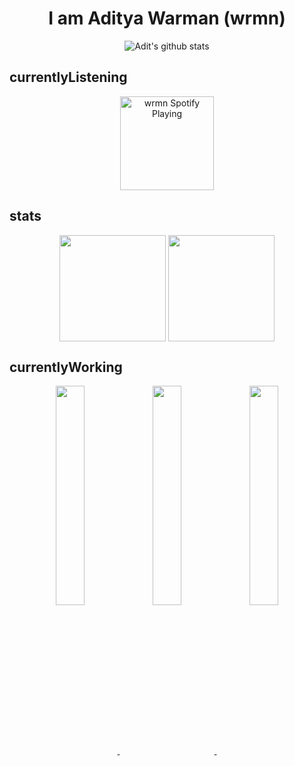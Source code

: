 <h1 align= "center"><b> I am Aditya Warman (wrmn)</b></h1>
<p align="center">
    <img align="center" src="https://github-readme-stats.vercel.app/api?username=wrmn&show_icons=true&theme=radical&hide_border=true" alt="Adit's github stats" />
</p>

## currentlyListening
[<p align="center">
<img src="https://novatorem-idip4mbau-wrmn.vercel.app/api/spotify" alt="wrmn Spotify Playing"  height="150px" /></p>](https://open.spotify.com/user/37r153i67zzn95embjph0c3bd)

## stats
<p align="center">
  <img  height="170px" align="center" src="https://github-readme-stats.vercel.app/api/top-langs/?username=wrmn&langs_count=8&layout=compact" />
  <a href="https://wakatime.com/@wrmn">
    <img height="170px" align="center" src="https://github-readme-stats.vercel.app/api/wakatime?username=wrmn&layout=compact&langs_count=8" />
  </a>
</p>

## currentlyWorking
<p align="center">
  <a href="https://github.com/wrmn/libsysfo-web">
    <img width="30%" align="center" src="https://github-readme-stats.vercel.app/api/pin/?username=wrmn&repo=libsysfo-web" />
  </a>
  <a href="https://github.com/wrmn/libsysfo-library">
    <img width="30%" align="center" src="https://github-readme-stats.vercel.app/api/pin/?username=wrmn&repo=libsysfo-library" />
  </a>
  <a href="https://github.com/wrmn/libsysfo-server">
    <img width="30%" align="center" src="https://github-readme-stats.vercel.app/api/pin/?username=wrmn&repo=libsysfo-server" />
  </a>
</p>

